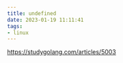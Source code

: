 ```yaml
---
title: undefined
date: 2023-01-19 11:11:41
tags:
- linux
---
```


https://studygolang.com/articles/5003